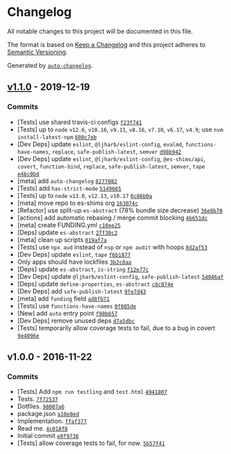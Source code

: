 # Changelog

All notable changes to this project will be documented in this file.

The format is based on [Keep a Changelog](https://keepachangelog.com/en/1.0.0/)
and this project adheres to [Semantic Versioning](https://semver.org/spec/v2.0.0.html).

Generated by [`auto-changelog`](https://github.com/CookPete/auto-changelog).

## [v1.1.0](https://github.com/ljharb/Array.prototype.every/compare/v1.0.0...v1.1.0) - 2019-12-19

### Commits

- [Tests] use shared travis-ci configs [`f23f741`](https://github.com/ljharb/Array.prototype.every/commit/f23f741bfe061abd95ef4ca8a2de769bb21228a8)
- [Tests] up to `node` `v12.6`, `v10.16`, `v9.11`, `v8.16`, `v7.10`, `v6.17`, `v4.9`; use `nvm install-latest-npm` [`680c7eb`](https://github.com/ljharb/Array.prototype.every/commit/680c7ebc332ed93171e3e56e657147f2639e946e)
- [Dev Deps] update `eslint`, `@ljharb/eslint-config`, `evalmd`, `functions-have-names`, `replace`, `safe-publish-latest`, `semver` [`d98b942`](https://github.com/ljharb/Array.prototype.every/commit/d98b942bd10fbae61741ab7314132d694d51e29b)
- [Dev Deps] update `eslint`, `@ljharb/eslint-config`, `@es-shims/api`, `covert`, `function-bind`, `replace`, `safe-publish-latest`, `semver`, `tape` [`e4bc0bd`](https://github.com/ljharb/Array.prototype.every/commit/e4bc0bde8f5d790435fe41482c364b6927c58f67)
- [meta] add `auto-changelog` [`8277082`](https://github.com/ljharb/Array.prototype.every/commit/827708274f068c7a91ab92a6a3bc2e97a5b99d2b)
- [Tests] add `has-strict-mode` [`5149665`](https://github.com/ljharb/Array.prototype.every/commit/5149665cdc067e0586e4e6b5a79b816da155868b)
- [Tests] up to `node` `v13.0`, `v12.13`, `v10.17` [`0c86b0a`](https://github.com/ljharb/Array.prototype.every/commit/0c86b0a28e4bb49c905dab6591c1baef2b5d5a9c)
- [meta] move repo to es-shims org [`163074c`](https://github.com/ljharb/Array.prototype.every/commit/163074c9a7147c86db23b40e95e0d7686e834d2c)
- [Refactor] use split-up `es-abstract` (78% bundle size decrease) [`36e8b70`](https://github.com/ljharb/Array.prototype.every/commit/36e8b709fe0d079d84683591e44a9333e9fcb48d)
- [actions] add automatic rebasing / merge commit blocking [`4b651dc`](https://github.com/ljharb/Array.prototype.every/commit/4b651dca6293805a2a391efb158d29e857a6d401)
- [meta] create FUNDING.yml [`c10ee25`](https://github.com/ljharb/Array.prototype.every/commit/c10ee25ec7bfcce16d4c5bdc564a54f96f863719)
- [Deps] update `es-abstract` [`27f30c2`](https://github.com/ljharb/Array.prototype.every/commit/27f30c20f6d1708a3058d824c96ebb0ab224093e)
- [meta] clean up scripts [`019af7a`](https://github.com/ljharb/Array.prototype.every/commit/019af7ae101bd4bb7d5503d8dad9209fa337a80d)
- [Tests] use `npx aud` instead of `nsp` or `npm audit` with hoops [`8d2af53`](https://github.com/ljharb/Array.prototype.every/commit/8d2af53894560c2f368864cdc5f78769e811ccf2)
- [Dev Deps] update `eslint`, `tape` [`f6b1877`](https://github.com/ljharb/Array.prototype.every/commit/f6b187724174d98835c1ad8f962283112bf6440f)
- Only apps should have lockfiles [`3b2c8aa`](https://github.com/ljharb/Array.prototype.every/commit/3b2c8aad03cfac7ccc43f63d0f0c390afa190948)
- [Deps] update `es-abstract`, `is-string` [`f12e77c`](https://github.com/ljharb/Array.prototype.every/commit/f12e77c085f29006dfc3b2f40eaf7a09897250f1)
- [Dev Deps] update `@ljharb/eslint-config`, `safe-publish-latest` [`54046af`](https://github.com/ljharb/Array.prototype.every/commit/54046affb4ffd06a9bf42e0a2e4ae17e68892dc5)
- [Deps] update `define-properties`, `es-abstract` [`c8c874e`](https://github.com/ljharb/Array.prototype.every/commit/c8c874edfdc48696fc634062b8cce49da6d02a4e)
- [Dev Deps] add `safe-publish-latest` [`9fe7d43`](https://github.com/ljharb/Array.prototype.every/commit/9fe7d43a3fe852ea338f16e802bcfa5468ab38c2)
- [meta] add `funding` field [`ad8fb71`](https://github.com/ljharb/Array.prototype.every/commit/ad8fb71595965069a464877c19741100c43288fe)
- [Tests] use `functions-have-names` [`0f085de`](https://github.com/ljharb/Array.prototype.every/commit/0f085de7ee63e7722708c05d35037de17a8d2d0a)
- [New] add `auto` entry point [`f98b657`](https://github.com/ljharb/Array.prototype.every/commit/f98b65796f40f6190b84ab8130d9d677bba0b099)
- [Dev Deps] remove unused deps [`d7a5dbc`](https://github.com/ljharb/Array.prototype.every/commit/d7a5dbc08e4b6456c0586cdec5896dbd95a6f249)
- [Tests] temporarily allow coverage tests to fail, due to a bug in covert [`9e4096e`](https://github.com/ljharb/Array.prototype.every/commit/9e4096e4f867d7690a6b0d76ca7bbe83a5395791)

## v1.0.0 - 2016-11-22

### Commits

- [Tests] Add `npm run testling` and `test.html` [`4941807`](https://github.com/ljharb/Array.prototype.every/commit/49418077a5e5c5173d4edf444d9983772d8d31c4)
- Tests. [`7f72537`](https://github.com/ljharb/Array.prototype.every/commit/7f725378a8a79bc5377f58d2ae0b0612934016ee)
- Dotfiles. [`98007a6`](https://github.com/ljharb/Array.prototype.every/commit/98007a63cc48287cfa556ffe45e5a740b630c82d)
- package.json [`a10e8ed`](https://github.com/ljharb/Array.prototype.every/commit/a10e8ede4d1e54ef1bc783d04d2a69bec17c09fe)
- Implementation. [`ffaf377`](https://github.com/ljharb/Array.prototype.every/commit/ffaf377997f7dc35ac88f091964ceb19f8c423f8)
- Read me. [`4c018f8`](https://github.com/ljharb/Array.prototype.every/commit/4c018f8e2f512614644924e0e70126f81f30a73f)
- Initial commit [`e0f9736`](https://github.com/ljharb/Array.prototype.every/commit/e0f9736fa25f838b35c28e8462019a47c53bf92f)
- [Tests] allow coverage tests to fail, for now. [`5b57f41`](https://github.com/ljharb/Array.prototype.every/commit/5b57f4123a3a207952eed05cbf411f77bc93c59f)
